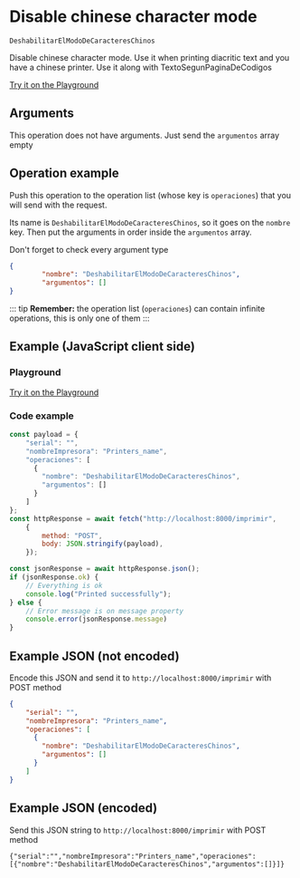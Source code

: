 # Disable chinese character mode

`DeshabilitarElModoDeCaracteresChinos`

Disable chinese character mode. Use it when printing diacritic text and you have a chinese printer. Use it along with TextoSegunPaginaDeCodigos







[Try it on the Playground](../playground.md?operacion=DeshabilitarElModoDeCaracteresChinos)

## Arguments
This operation does not have arguments. Just send the `argumentos` array empty

## Operation example


Push this operation to the operation list (whose key is `operaciones`) that you will send with the request.

Its name is `DeshabilitarElModoDeCaracteresChinos`, so it goes on the `nombre` key. Then put the arguments in order
inside the `argumentos` array.

Don't forget to check every argument type



```json
{
        "nombre": "DeshabilitarElModoDeCaracteresChinos",
        "argumentos": []
}
```

::: tip
**Remember:** the operation list (`operaciones`) can contain infinite operations, this is only one of them
:::

## Example (JavaScript client side)

### Playground
[Try it on the Playground](../playground.md?operacion=DeshabilitarElModoDeCaracteresChinos)

<Playground urlBase=".." nombreOperacion="DeshabilitarElModoDeCaracteresChinos" :ocultarOperacionesDisponibles="true"/>

### Code example
```js
const payload = {
    "serial": "",
    "nombreImpresora": "Printers_name",
    "operaciones": [
      {
        "nombre": "DeshabilitarElModoDeCaracteresChinos",
        "argumentos": []
      }
    ]
};
const httpResponse = await fetch("http://localhost:8000/imprimir",
    {
        method: "POST",
        body: JSON.stringify(payload),
    });

const jsonResponse = await httpResponse.json();
if (jsonResponse.ok) {
    // Everything is ok
    console.log("Printed successfully");
} else {
    // Error message is on message property
    console.error(jsonResponse.message)
}
```

## Example JSON (not encoded)

Encode this JSON and send it to `http://localhost:8000/imprimir` with POST method

```json
{
    "serial": "",
    "nombreImpresora": "Printers_name",
    "operaciones": [
      {
        "nombre": "DeshabilitarElModoDeCaracteresChinos",
        "argumentos": []
      }
    ]
}
```

## Example JSON (encoded)

Send this JSON string to `http://localhost:8000/imprimir` with POST method

```
{"serial":"","nombreImpresora":"Printers_name","operaciones":[{"nombre":"DeshabilitarElModoDeCaracteresChinos","argumentos":[]}]}
```
